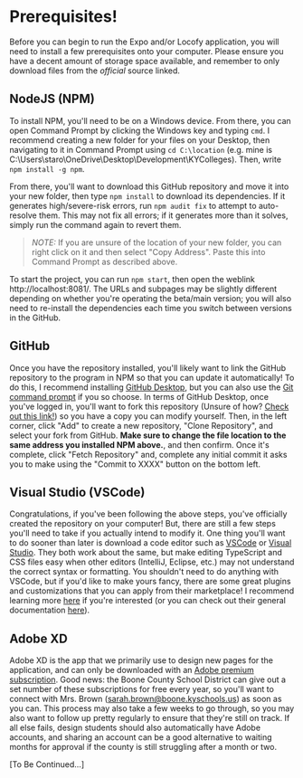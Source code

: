 # Prerequisites!
Before you can begin to run the Expo and/or Locofy application, you will need to install a few prerequisites onto your computer. Please ensure you have a decent amount of storage space available, and remember to only download files from the *official* source linked.

## NodeJS (NPM)
To install NPM, you'll need to be on a Windows device. From there, you can open Command Prompt by clicking the Windows key and typing `cmd`. I recommend creating a new folder for your files on your Desktop, then navigating to it in Command Prompt using `cd C:\location` (e.g. mine is C:\Users\staro\OneDrive\Desktop\Development\KYColleges). Then, write `npm install -g npm`.

From there, you'll want to download this GitHub repository and move it into your new folder, then type `npm install` to download its dependencies. If it generates high/severe-risk errors, run `npm audit fix` to attempt to auto-resolve them. This may not fix all errors; if it generates more than it solves, simply run the command again to revert them.

> _NOTE:_ If you are unsure of the location of your new folder, you can right click on it and then select "Copy Address". Paste this into Command Prompt as described above.

To start the project, you can run `npm start`, then open the weblink http://localhost:8081/. The URLs and subpages may be slightly different depending on whether you're operating the beta/main version; you will also need to re-install the dependencies each time you switch between versions in the GitHub.

## GitHub
Once you have the repository installed, you'll likely want to link the GitHub repository to the program in NPM so that you can update it automatically! To do this, I recommend installing [GitHub Desktop](https://github.com/apps/desktop), but you can also use the [Git command prompt](https://git-scm.com/) if you so choose. In terms of GitHub Desktop, once you've logged in, you'll want to fork this repository (Unsure of how? [Check out this link!](https://git-scm.com/)\) so you have a copy you can modify yourself. Then, in the left corner, click "Add" to create a new repository, "Clone Repository", and select your fork from GitHub. **Make sure to change the file location to the same address you installed NPM above.**, and then confirm. Once it's complete, click "Fetch Repository" and, complete any initial commit it asks you to make using the "Commit to XXXX" button on the bottom left.

## Visual Studio (VSCode)
Congratulations, if you've been following the above steps, you've officially created the repository on your computer! But, there are still a few steps you'll need to take if you actually intend to modify it. One thing you'll want to do sooner than later is download a code editor such as [VSCode](https://code.visualstudio.com/download) or [Visual Studio](https://visualstudio.microsoft.com/downloads/). They both work about the same, but make editing TypeScript and CSS files easy when other editors (IntelliJ, Eclipse, etc.) may not understand the correct syntax or formatting. You shouldn't need to do anything with VSCode, but if you'd like to make yours fancy, there are some great plugins and customizations that you can apply from their marketplace! I recommend learning more [here](https://code.visualstudio.com/docs/configure/extensions/extension-marketplace) if you're interested (or you can check out their general documentation [here](https://code.visualstudio.com/docs)\).

## Adobe XD
Adobe XD is the app that we primarily use to design new pages for the application, and can only be downloaded with an [Adobe premium subscription](https://www.adobe.com/creativecloud/plans.html). Good news: the Boone County School District can give out a set number of these subscriptions for free every year, so you'll want to connect with Mrs. Brown (sarah.brown@boone.kyschools.us) as soon as you can. This process may also take a few weeks to go through, so you may also want to follow up pretty regularly to ensure that they're still on track. If all else fails, design students should also automatically have Adobe accounts, and sharing an account can be a good alternative to waiting months for approval if the county is still struggling after a month or two.

[To Be Continued...]
